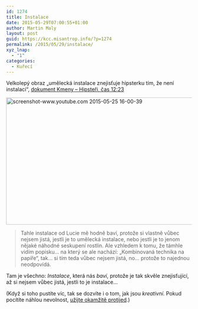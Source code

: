 ```yaml
---
id: 1274
title: Instalace
date: 2015-05-29T07:00:55+01:00
author: Martin Maly
layout: post
guid: https://kcc.misantrop.info/?p=1274
permalink: /2015/05/29/instalace/
xyz_lnap:
  - "1"
categories:
  - Kuřecí
---
```

Velkolepý obraz &#8222;umělecká instalace znejisťuje hipsterku tím, že není instalací&#8220;, [dokument Kmeny &#8211; Hipsteři, čas 12:23](https://youtu.be/wORVTrBGp-A?t=12m23s)

[<img loading="lazy" class="aligncenter size-large wp-image-1275" src="https://kcc.misantrop.info/wp-content/uploads/sites/8/2015/05/screenshot-www.youtube.com-2015-05-25-16-00-39-1024x566.png" alt="screenshot-www.youtube.com 2015-05-25 16-00-39" width="625" height="345" srcset="https://kcc.misantrop.info/wp-content/uploads/sites/8/2015/05/screenshot-www.youtube.com-2015-05-25-16-00-39-1024x566.png 1024w, https://kcc.misantrop.info/wp-content/uploads/sites/8/2015/05/screenshot-www.youtube.com-2015-05-25-16-00-39-300x166.png 300w, https://kcc.misantrop.info/wp-content/uploads/sites/8/2015/05/screenshot-www.youtube.com-2015-05-25-16-00-39-624x345.png 624w, https://kcc.misantrop.info/wp-content/uploads/sites/8/2015/05/screenshot-www.youtube.com-2015-05-25-16-00-39.png 1281w" sizes="(max-width: 625px) 100vw, 625px" />](https://kcc.misantrop.info/wp-content/uploads/sites/8/2015/05/screenshot-www.youtube.com-2015-05-25-16-00-39.png)

> Tahle instalace od Lucie mě hodně baví, protože si vlastně vůbec nejsem jistá, jestli je to umělecká instalace, nebo jestli je to jenom nějaké náhodné seskupení rostlin. Ale vzhledem k tomu, že támhle vidím popisku&#8230; na který se ale nachází: &#8222;Kombinovaná technika na papíře&#8220;, tak&#8230; si tím teda vůbec nejsem jistá, no&#8230; protože to najednou neodpovídá.

Tam je všechno: _Instalace_, která nás _baví_, protože je tak skvěle znejisťující, až si nejsem vůbec jistá, jestli to je instalace&#8230;

(Když si toho pustíte víc, tak se dozvíte i o tom, jak jsou _kreativní._ Pokud pocítíte náhlou nevolnost, [užijte okamžitě protijed](https://kcc.misantrop.info/2015/04/11/berlin/).)